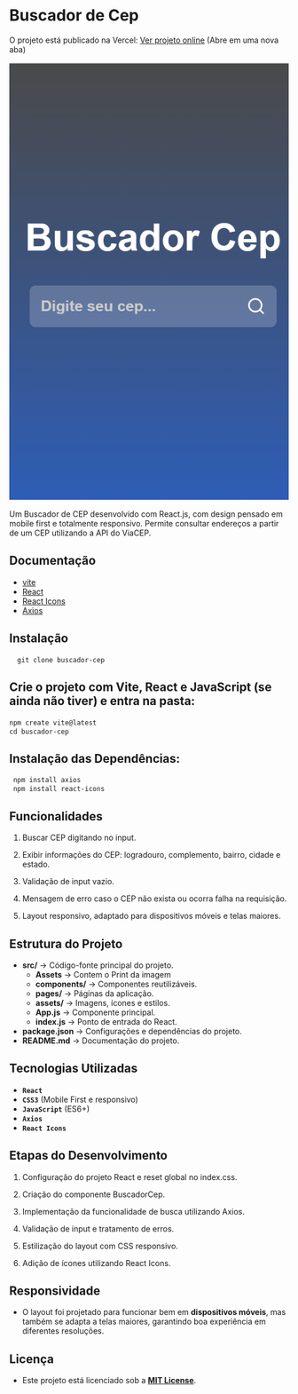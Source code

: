 

# Buscador de Cep

O projeto está publicado na Vercel: [Ver projeto online](https://buscador-cep-ecru-nu.vercel.app/) (Abre em uma nova aba)

![Print do Projeto](./src/assets/BuscadorCep.png)


Um Buscador de CEP desenvolvido com React.js, com design pensado em mobile first e totalmente responsivo. Permite consultar endereços a partir de um CEP utilizando a API do ViaCEP.

## Documentação

- [vite](https://vitejs.dev/)
- [React](https://react.dev/)
- [React Icons](https://react-icons.github.io/react-icons/)
- [Axios](https://axios-http.com/ptbr/docs/intro)


## Instalação 

      git clone buscador-cep


##  Crie o projeto com Vite, React e JavaScript (se ainda não tiver) e entra na pasta:

    npm create vite@latest
    cd buscador-cep

##  Instalação das Dependências:
     npm install axios
     npm install react-icons


## Funcionalidades

1. Buscar CEP digitando no input.

2. Exibir informações do CEP: logradouro, complemento, bairro, cidade e estado.

3. Validação de input vazio.

4. Mensagem de erro caso o CEP não exista ou ocorra falha na requisição.

5. Layout responsivo, adaptado para dispositivos móveis e telas maiores.


## Estrutura do Projeto

- **src/** -> Código-fonte principal do projeto.
  - **Assets** -> Contem o Print da imagem
  - **components/** → Componentes reutilizáveis.
  - **pages/** → Páginas da aplicação.
  - **assets/** → Imagens, ícones e estilos.
  - **App.js** → Componente principal.
  - **index.js** → Ponto de entrada do React.
- **package.json** -> Configurações e dependências do projeto.
- **README.md** -> Documentação do projeto.

## Tecnologias Utilizadas

- **`React`**  
- **`CSS3`** (Mobile First e responsivo)  
- **`JavaScript`** (ES6+)
- **`Axios`**
- **`React Icons`**

##  Etapas do Desenvolvimento

1. Configuração do projeto React e reset global no index.css.

2. Criação do componente BuscadorCep.

3. Implementação da funcionalidade de busca utilizando Axios.

4. Validação de input e tratamento de erros.

5. Estilização do layout com CSS responsivo.

6. Adição de ícones utilizando React Icons.

##  Responsividade

- O layout foi projetado para funcionar bem em **dispositivos móveis**, mas também se adapta a telas maiores, garantindo boa experiência em diferentes resoluções.

## Licença

- Este projeto está licenciado sob a **[MIT License](LICENSE)**.








